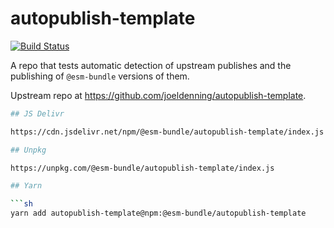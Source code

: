# autopublish-template

[![Build Status](https://travis-ci.com/esm-bundle/autopublish-template.svg?branch=master)](https://travis-ci.com/esm-bundle/autopublish-template)

A repo that tests automatic detection of upstream publishes and the publishing of `@esm-bundle` versions of them.

Upstream repo at https://github.com/joeldenning/autopublish-template.

````sh
## JS Delivr

https://cdn.jsdelivr.net/npm/@esm-bundle/autopublish-template/index.js

## Unpkg

https://unpkg.com/@esm-bundle/autopublish-template/index.js

## Yarn

```sh
yarn add autopublish-template@npm:@esm-bundle/autopublish-template
````
